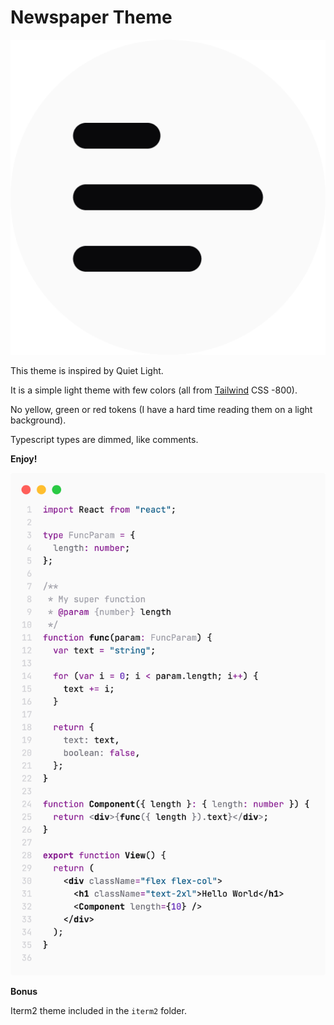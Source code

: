 # Newspaper Theme

![](https://raw.githubusercontent.com/rphlmr/vscode-theme-newspaper/master/images/icon.png)

This theme is inspired by Quiet Light.

It is a simple light theme with few colors (all from [Tailwind](https://tailwindcss.com/docs/customizing-colors) CSS -800).

No yellow, green or red tokens (I have a hard time reading them on a light background).

Typescript types are dimmed, like comments.

**Enjoy!**

![](https://raw.githubusercontent.com/rphlmr/vscode-theme-newspaper/master/screenshots/preview.png)

**Bonus**

Iterm2 theme included in the `iterm2` folder.

